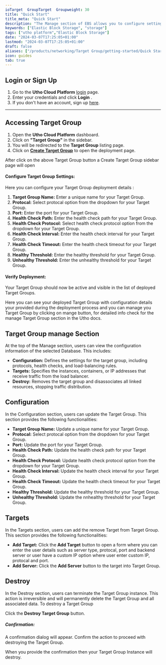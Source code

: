 ```yaml
---
ioTarget  GroupTarget  Groupweight: 30
title: "Quick Start"
title_meta: "Quick Start"
description: "The Manage section of EBS allows you to configure settings, resize volumes, attach or detach them from instances, and destroy volumes when no longer needed."
keywords: ["Elastic Block Storage", "storage"]
tags: ["utho platform","Elastic Block Storage"]
date: "2024-03-07T17:25:05+01:00"
lastmod: "2024-03-07T17:25:05+01:00"
draft: false 
aliases: ["/products/networking/Target Group/getting-started/Quick Start"]
icon: guides
tab: true
---
```

## **Login or Sign Up**

1. Go to the **Utho Cloud Platform** [login](https://console.utho.com/login) page.
2. Enter your credentials and click  **Login** .
3. If you don't have an account, sign up [here](https://console.utho.com/signup).

---

## **Accessing Target  Group**

1. Open the **Utho Cloud Platform** dashboard.
2. Click on **"Target  Group"** in the sidebar.
3. You will be redirected to the **Target Group** listing page.
4. Click on **[Create Target Group](https://console.utho.com/targetgroups)** to open the deployment page.

After click on the above Target Group button a Create Target Group sidebar page will open

#### Configure Target Group Settings:

Here you can configure your Target Group deployment details :

1. **Target Group Name:** Enter a unique name for your Target Group.
2. **Protocal:** Select protocal option from the dropdown for your Target Group.
3. **Port:** Enter the port for your Target Group.
4. **Health Check Path:** Enter the health check path for your Target Group.
5. **Health Check Protocol:** Select health check protocol option from the dropdown for your Target Group.
6. **Health Check Interval:** Enter the health check interval for your Target Group.
7. **Health Check Timeout:** Enter the health check timeout for your Target Group.
8. **Healthy Threshold:** Enter the healthy threshold for your Target Group.
9. **Unhealthy Threshold:** Enter the unhealthy threshold for your Target Group.

#### Verify Deployment:

Your Target Group should now be active and visible in the list of deployed Target Groups.

Here you can see your deployed Target Group with configuration details your provided during the deployment process and you can manage you Target Group by clicking on mange button, for detailed info check for the manage Target Group section in the Utho docs.

## Target Group manage  Section

At the top of the Manage section, users can view the configuration information of the selected Database. This includes:

* **Configuration:** Defines the settings for the target group, including protocols, health checks, and load-balancing rules.
* **Targets:** Specifies the instances, containers, or IP addresses that receive traffic from the load balancer.
* **Destroy:** Removes the target group and disassociates all linked resources, stopping traffic distribution.

## Configuration

In the Configuration section, users can update the Target Group. This section provides the following functionalities:

* **Target Group Name:** Update a unique name for your Target Group.
* **Protocal:** Select protocal option from the dropdown for your Target Group.
* **Port:** Update the port for your Target Group.
* **Health Check Path:** Update the health check path for your Target Group.
* **Health Check Protocol:** Update health check protocol option from the dropdown for your Target Group.
* **Health Check Interval:** Update the health check interval for your Target Group.
* **Health Check Timeout:** Update the health check timeout for your Target Group.
* **Healthy Threshold:** Update the healthy threshold for your Target Group.
* **Unhealthy Threshold:** Update the nnhealthy threshold for your Target Group.

## Targets

In the Targets section, users can add the remove Target from Target Group. This section provides the following functionalities:

* **Add Target:** Click the **Add Target** button to open a form where you can enter the user details such as server type, protocal, port and backend server or user have a custom IP option where user enter custom IP, protocal and port.
* **Add Server:** Click the **Add Server** button to the target into Target Group.

## Destroy

In the Destroy section, users can terminate the Target Group instance. This action is irreversible and will permanently delete the Target Group and all associated data. To destroy a Target Group

Click the **Destroy Target Group** button.

##### **Confirmation:**

A confirmation dialog will appear. Confirm the action to proceed with destroying the Target Group.

When you provide the confirmation then your Target Group Instance will destroy.
